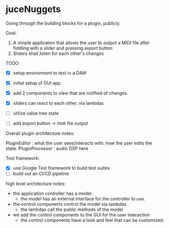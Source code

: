 # juceNuggets

Going through the building blocks for a plugin, publicly.

Goal:
1. A simple application that allows the user to output a MIDI file after fiddling with a slider and pressing export button
2. Sliders shall listen for each other's changes


TODO:
- [X] setup environment to test in a DAW 
- [X] initial setup of GUI app
- [X] add 2 components to view that are notified of changes.
- [X] sliders can react to each other. via lambdas
- [ ] utilize value tree state
- [ ] add export button -> midi file output


Overall plugin architecture notes:

PluginEditor  : what the user sees/interacts with. how the user edits the state.
PluginProcessor : audio DSP here


Test framework:
- [X] use Google Test framework to build test suites 
- [ ] build out an CI/CD pipeline

high level architecture notes:
- the application controller has a model. 
  - the model has an external interface for the controller to use.
- the control components control the model via lambdas
  - the lambdas call the public methods of the model
- we add the control components to the GUI for the user interaction
  - the control components have a look and feel that can be customized.
